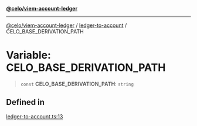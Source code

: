 [**@celo/viem-account-ledger**](../../README.md)

***

[@celo/viem-account-ledger](../../modules.md) / [ledger-to-account](../README.md) / CELO\_BASE\_DERIVATION\_PATH

# Variable: CELO\_BASE\_DERIVATION\_PATH

> `const` **CELO\_BASE\_DERIVATION\_PATH**: `string`

## Defined in

[ledger-to-account.ts:13](https://github.com/celo-org/developer-tooling/blob/master/packages/viem-account-ledger/src/ledger-to-account.ts#L13)
